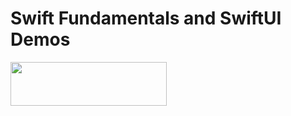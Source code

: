 # Swift Fundamentals and SwiftUI Demos


<img align="left" src="https://user-images.githubusercontent.com/63741198/113575362-2c910000-9637-11eb-8be9-c850e8f1257a.png" width=250 height=70>
